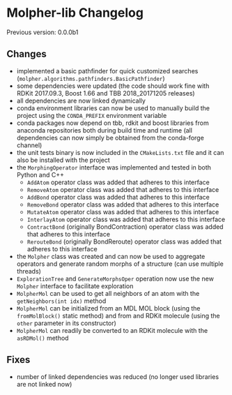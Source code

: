# Molpher-lib Changelog

Previous version: 0.0.0b1

## Changes
- implemented a basic pathfinder for quick customized searches (`molpher.algorithms.pathfinders.BasicPathfinder`)
- some dependencies were updated (the code should work fine with RDKit 2017.09.3, Boost 1.66 and TBB 2018_20171205 releases)
- all dependencies are now linked dynamically 
- conda environment libraries can now be used to manually build the project using the `CONDA_PREFIX` environment variable
- conda packages now depend on tbb, rdkit and boost libraries from anaconda repositories both during build time and runtime (all dependencies can now simply be obtained from the conda-forge channel)
- the unit tests binary is now included in the `CMakeLists.txt` file and it can also be installed with the project
- the `MorphingOperator` interface was implemented and tested in both Python and C++
    - `AddAtom` operator class was added that adheres to this interface
    - `RemoveAtom` operator class was added that adheres to this interface
    - `AddBond` operator class was added that adheres to this interface
    - `RemoveBond` operator class was added that adheres to this interface
    - `MutateAtom` operator class was added that adheres to this interface
    - `InterlayAtom` operator class was added that adheres to this interface
    - `ContractBond` (originally BondContraction) operator class was added that adheres to this interface
    - `RerouteBond` (originally BondReroute) operator class was added that adheres to this interface
- the `Molpher` class was created and can now be used to aggregate operators and generate random morphs of a structure (can use multiple threads)
- `ExplorationTree` and `GenerateMorphsOper` operation now use the new `Molpher` interface to facilitate exploration
- `MolpherMol` can be used to get all neighbors of an atom with the `getNeighbors(int idx)` method
- `MolpherMol` can be initialized from an MDL MOL block (using the `fromMolBlock()` static method) and from and RDKit molecule (using the `other` parameter in its constructor)
- `MolpherMol` can readily be converted to an RDKit molecule with the `asRDMol()` method

## Fixes
- number of linked dependencies was reduced (no longer used libraries are not linked now)
